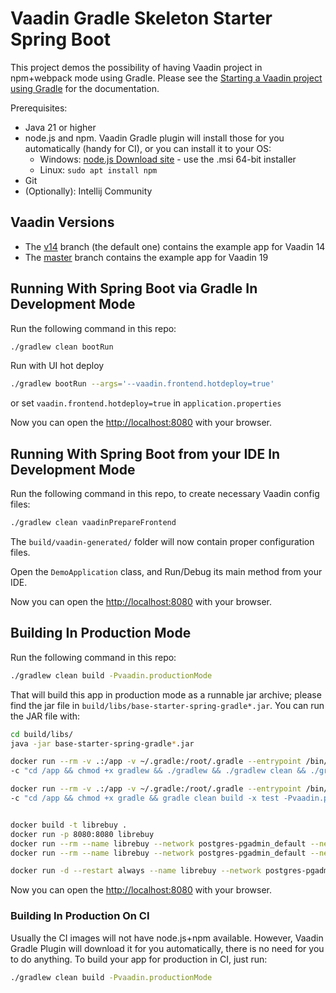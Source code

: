 # Vaadin Gradle Skeleton Starter Spring Boot

This project demos the possibility of having Vaadin project in npm+webpack mode using Gradle.
Please see the [Starting a Vaadin project using Gradle](https://vaadin.com/docs/latest/guide/start/gradle) for the documentation.


Prerequisites:
* Java 21 or higher
* node.js and npm. Vaadin Gradle plugin will install those for you
  automatically (handy for CI), or you can install it to your OS:
  * Windows: [node.js Download site](https://nodejs.org/en/download/) - use the .msi 64-bit installer
  * Linux: `sudo apt install npm`
* Git
* (Optionally): Intellij Community

## Vaadin Versions

* The [v14](https://github.com/vaadin/base-starter-spring-gradle) branch (the default one)
  contains the example app for Vaadin 14
* The [master](https://github.com/vaadin/base-starter-spring-gradle/tree/master) branch
  contains the example app for Vaadin 19

## Running With Spring Boot via Gradle In Development Mode

Run the following command in this repo:

```bash
./gradlew clean bootRun
```

Run with UI hot deploy
```bash
./gradlew bootRun --args='--vaadin.frontend.hotdeploy=true'
```
or set `vaadin.frontend.hotdeploy=true` in `application.properties`


Now you can open the [http://localhost:8080](http://localhost:8080) with your browser.

## Running With Spring Boot from your IDE In Development Mode

Run the following command in this repo, to create necessary Vaadin config files:

```bash
./gradlew clean vaadinPrepareFrontend
```

The `build/vaadin-generated/` folder will now contain proper configuration files.

Open the `DemoApplication` class, and Run/Debug its main method from your IDE.

Now you can open the [http://localhost:8080](http://localhost:8080) with your browser.

## Building In Production Mode

Run the following command in this repo:

```bash
./gradlew clean build -Pvaadin.productionMode
```

That will build this app in production mode as a runnable jar archive; please find the jar file
in `build/libs/base-starter-spring-gradle*.jar`.
You can run the JAR file with:

```bash
cd build/libs/
java -jar base-starter-spring-gradle*.jar
```

```bash
docker run --rm -v .:/app -v ~/.gradle:/root/.gradle --entrypoint /bin/sh eclipse-temurin:21-jdk \
-c "cd /app && chmod +x gradlew && ./gradlew && ./gradlew clean && ./gradlew build -x test -Pvaadin.productionMode"

docker run --rm -v .:/app -v ~/.gradle:/root/.gradle --entrypoint /bin/sh gradle:8.4-jdk21-jammy \
-c "cd /app && chmod +x gradle && gradle clean build -x test -Pvaadin.productionMode"


docker build -t librebuy .
docker run -p 8080:8080 librebuy
docker run --rm --name librebuy --network postgres-pgadmin_default --network-alias=librebuy --env DB_HOST=local_pgdb -p 8080:8080 librebuy
docker run --rm --name librebuy --network postgres-pgadmin_default --network-alias=librebuy --env DB_HOST=local_pgdb -p 8443:8443 librebuy

docker run -d --restart always --name librebuy --network postgres-pgadmin_default --network-alias=librebuy --env DB_HOST=local_pgdb -p 8443:8443 librebuy

```

Now you can open the [http://localhost:8080](http://localhost:8080) with your browser.

### Building In Production On CI

Usually the CI images will not have node.js+npm available. However, Vaadin Gradle Plugin will download it for you
automatically, there is no need for you to do anything.
To build your app for production in CI, just run:

```bash
./gradlew clean build -Pvaadin.productionMode
```
